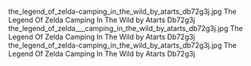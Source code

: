 the_legend_of_zelda-camping_in_the_wild_by_atarts_db72g3j.jpg The Legend Of Zelda Camping In The Wild by Atarts Db72g3j
the_legend_of_zelda___camping_in_the_wild_by_atarts_db72g3j.jpg The Legend Of Zelda   Camping In The Wild by Atarts Db72g3j
the_legend_of_zelda-camping_in_the_wild_by_atarts_db72g3j.jpg The Legend Of Zelda Camping In The Wild by Atarts Db72g3j

